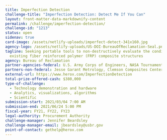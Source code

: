 ```yaml
---
title: Imperfection Detection
challenge-title: "Imperfection Detection: Detect Me If You Can"
layout: front-matter-data-markdownify-content
permalink: /challenge/imperfection-detection/
challenge-id: "1213"
status: open
sidenav: true
card-image: /assets/netlify-uploads/imperfect-detect-341x160.jpg
agency-logo: /assets/netlify-uploads/US-DOI-BureauOfReclamation-Seal.png
tagline: Seeking portable tools to non-destructively evaluate the condition of
  existing fiber reinforced polymer (FRP) composite structures
agency: Bureau of Reclamation
partner-agencies-federal: U.S. Army Corps of Engineers, NASA Tournament Labs
partners-non-federal: Jesse Garant Metrology, Clemson Composites Center, HeroX
external-url: https://www.herox.com/ImperfectionDetection
total-prize-offered-cash: $380,000
type-of-challenge:
  - Technology demonstration and hardware
  - Analytics, visualizations, algorithms
  - Scientific
submission-start: 2021/03/04 7:00 AM
submission-end: 2021/06/24 5:00 PM
fiscal-year: FY21, FY22, FY23
legal-authority: Procurement Authority
challenge-manager: Jennifer Beardsley
challenge-manager-email: jbeardsley@usbr.gov
point-of-contact: gethelp@herox.com
---
```

